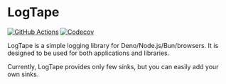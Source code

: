 <!-- deno-fmt-ignore-file -->

LogTape
=======

[![GitHub Actions][GitHub Actions badge]][GitHub Actions]
[![Codecov][Codecov badge]][Codecov]

LogTape is a simple logging library for Deno/Node.js/Bun/browsers.  It is
designed to be used for both applications and libraries.

Currently, LogTape provides only few sinks, but you can easily add your own
sinks.

[GitHub Actions]: https://github.com/dahlia/logtape/actions/workflows/main.yaml
[GitHub Actions badge]: https://github.com/dahlia/logtape/actions/workflows/main.yaml/badge.svg
[Codecov]: https://codecov.io/gh/dahlia/logtape
[Codecov badge]: https://codecov.io/gh/dahlia/logtape/graph/badge.svg?token=yOejfcuX7r
